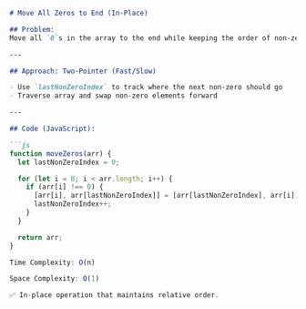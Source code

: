 

```markdown
# Move All Zeros to End (In-Place)

## Problem:
Move all `0`s in the array to the end while keeping the order of non-zero elements unchanged.

---

## Approach: Two-Pointer (Fast/Slow)

- Use `lastNonZeroIndex` to track where the next non-zero should go
- Traverse array and swap non-zero elements forward

---

## Code (JavaScript):

```js
function moveZeros(arr) {
  let lastNonZeroIndex = 0;

  for (let i = 0; i < arr.length; i++) {
    if (arr[i] !== 0) {
      [arr[i], arr[lastNonZeroIndex]] = [arr[lastNonZeroIndex], arr[i]]; ## refer swap-technique-JS.md for easy code.
      lastNonZeroIndex++;
    }
  }

  return arr;
}

Time Complexity: O(n)

Space Complexity: O(1)

✅ In-place operation that maintains relative order.